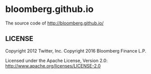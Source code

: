 bloomberg.github.io
======

The source code of http://bloomberg.github.io/

LICENSE
------------

Copyright 2012 Twitter, Inc.
Copyright 2016 Bloomberg Finance L.P.

Licensed under the Apache License, Version 2.0: http://www.apache.org/licenses/LICENSE-2.0
